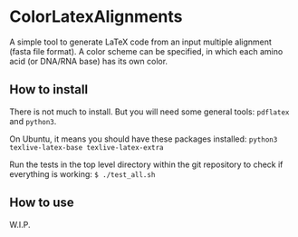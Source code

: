 ColorLatexAlignments
====================

A simple tool to generate LaTeX code from an input multiple alignment (fasta file format).
A color scheme can be specified, in which each amino acid (or DNA/RNA base) has its own color.


How to install
--------------

There is not much to install. But you will need some general tools: `pdflatex` and `python3`.

On Ubuntu, it means you should have these packages installed: `python3 texlive-latex-base texlive-latex-extra`

Run the tests in the top level directory within the git repository to check if everything is working:
`$ ./test_all.sh`


How to use
----------
W.I.P.


